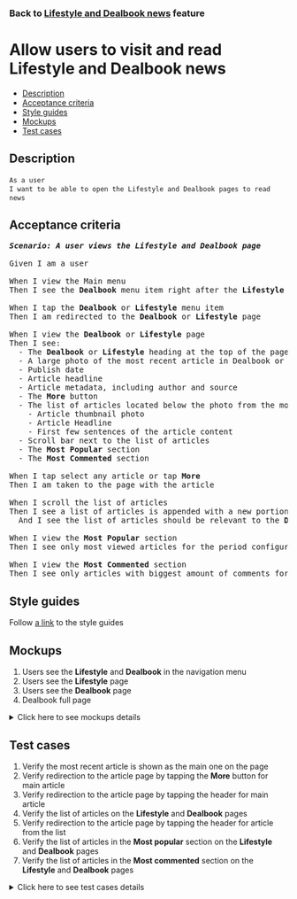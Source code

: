 ### Back to [Lifestyle and Dealbook news](../../README.md) feature

# Allow users to visit and read Lifestyle and Dealbook news

- [Description](#description)
- [Acceptance criteria](#acceptance-criteria)
- [Style guides](#style-guides)
- [Mockups](#mockups)
- [Test cases](#test-cases)

## Description

    As a user
    I want to be able to open the Lifestyle and Dealbook pages to read news

## Acceptance criteria

<pre>
<b><i>Scenario: A user views the Lifestyle and Dealbook page</i></b>

Given I am a user

When I view the Main menu
Then I see the <b>Dealbook</b> menu item right after the <b>Lifestyle</b> menu item

When I tap the <b>Dealbook</b> or <b>Lifestyle</b> menu item
Then I am redirected to the <b>Dealbook</b> or <b>Lifestyle</b> page

When I view the <b>Dealbook</b> or <b>Lifestyle</b> page
Then I see:
  - The <b>Dealbook</b> or <b>Lifestyle</b> heading at the top of the page
  - A large photo of the most recent article in Dealbook or Lifestyle
  - Publish date
  - Article headline
  - Article metadata, including author and source
  - The <b>More</b> button
  - The list of articles located below the photo from the most recent articles including:
    - Article thumbnail photo
    - Article Headline
    - First few sentences of the article content
  - Scroll bar next to the list of articles
  - The <b>Most Popular</b> section
  - The <b>Most Commented</b> section

When I tap select any article or tap <b>More</b>
Then I am taken to the page with the article

When I scroll the list of articles
Then I see a list of articles is appended with a new portion of articles
  And I see the list of articles should be relevant to the <b>Dealbook</b> or <b>Lifestyle</b> topics

When I view the <b>Most Popular</b> section
Then I see only most viewed articles for the period configured by admin from <b>Dealbook</b> or <b>Lifestyle</b>

When I view the <b>Most Commented</b> section
Then I see only articles with biggest amount of comments for the period configured by admin from <b>Dealbook</b> or <b>Lifestyle</b>
</pre>

## Style guides

Follow [a link](https://www.figma.com/proto/0zkkf5WC77OSpvyD6YXpFE/Style-guides?page-id=0%3A1&node-id=19%3A5368&viewport=266%2C48%2C0.54&scaling=min-zoom&starting-point-node-id=19%3A5368) to the style guides

## Mockups

1. Users see the <b>Lifestyle</b> and <b>Dealbook</b> in the navigation menu
2. Users see the <b>Lifestyle</b> page
3. Users see the <b>Dealbook</b> page
4. Dealbook full page

<details>
  <summary>Click here to see mockups details</summary>

**1. Users see the Lifestyle and Dealbook in the navigation menu:**

![Users see the Lifestyle and Dealbook in the navigation menu](/mobile_application_features/lifestyle_dealbook_news/images/application_navigation_menu.png)

**2. Users see the Lifestyle page:**

![Users see the Lifestyle page](/mobile_application_features/lifestyle_dealbook_news/images/application_lifestyle_page.png)

**3. Users see the Dealbook page:**

![Users see the Dealbook page](/mobile_application_features/lifestyle_dealbook_news/images/application_dealbook_page.png)

**4. Dealbook full page:**

![Dealbook full page](/mobile_application_features/lifestyle_dealbook_news/images/dealbook_news_list.png)

</details>

## Test cases

1. Verify the most recent article is shown as the main one on the page
2. Verify redirection to the article page by tapping the <b>More</b> button for main article
3. Verify redirection to the article page by tapping the header for main article
4. Verify the list of articles on the <b>Lifestyle</b> and <b>Dealbook</b> pages
5. Verify redirection to the article page by tapping the header for article from the list
6. Verify the list of articles in the <b>Most popular</b> section on the <b>Lifestyle</b> and <b>Dealbook</b> pages
7. Verify the list of articles in the <b>Most commented</b> section on the <b>Lifestyle</b> and <b>Dealbook</b> pages

<details>
  <summary>Click here to see test cases details</summary>

### **#1. Verify the most recent article is shown as the main one on the page**

|Preconditions|Steps|Expected result
--------------|-----|----------
|- The user is on the <b>Lifestyle</b> and <b>Dealbook</b> page|1) Examine the main article on the page|1) The main article is the most recent article from the <b>Lifestyle</b> and <b>Dealbook</b> page. It is shown as large photo with:</br>- Publish date</br>- Article headline</br>- Article metadata, including author and source</br>- The <b>More</b> button|

### **#2. Verify redirection to the article page by tapping the More button for main article**

|Preconditions|Steps|Expected result
--------------|-----|----------
|- The user is on the <b>Lifestyle</b> and <b>Dealbook</b> page|1) Tap the <b>More</b> button for the main article|1) The user is redirected to the appropriate article page|

### **#3. Verify redirection to the article page by tapping the header for main article**

|Preconditions|Steps|Expected result
--------------|-----|----------
|- The user is on the <b>Lifestyle</b> and <b>Dealbook</b> page|1) Tap the header for the main article|1) The user is redirected to the appropriate article page|

### **#4. Verify the list of articles on the Lifestyle and Dealbook pages**

|Preconditions|Steps|Expected result
--------------|-----|----------
|- The user is on the <b>Lifestyle</b> and <b>Dealbook</b> page|1) Examine the list of articles|1) The list of articles is formed according to the <b>Lifestyle</b> and <b>Dealbook</b>|

### **#5. Verify redirection to the article page by tapping the header for article from the list**

|Preconditions|Steps|Expected result
--------------|-----|----------
|- The user is on the <b>Lifestyle</b> and <b>Dealbook</b> page|1) Tap the header for any article from the list|1) The user is redirected to the appropriate article page|

### **#6. Verify the list of articles in the Most popular section on the Lifestyle and Dealbook pages**

|Preconditions|Steps|Expected result
--------------|-----|----------
|- The user is on the <b>Lifestyle</b> and <b>Dealbook</b> page|1) Examine the list of articles in the <b>Most popular</b> section|1) The list of most viewed articles is formed according to the <b>Lifestyle</b> and <b>Dealbook</b> and for the period configured by admin in the <b>Most popular</b> section|

### **#7. Verify the list of articles in the Most commented section on the Lifestyle and Dealbook pages**

|Preconditions|Steps|Expected result
--------------|-----|----------
|- The user is on the <b>Lifestyle</b> and <b>Dealbook</b> page|1) Examine the list of articles in the <b>Most commented</b> section|1) The list of most commented articles is formed according to the <b>Lifestyle</b> and <b>Dealbook</b> and for the period configured by admin in the <b>Most commented</b> section|
</details>
